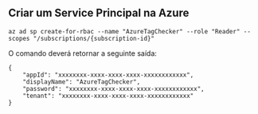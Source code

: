 ## Criar um Service Principal na Azure

```
az ad sp create-for-rbac --name "AzureTagChecker" --role "Reader" --scopes "/subscriptions/{subscription-id}"
```

O comando deverá retornar a seguinte saída:

```
{
    "appId": "xxxxxxxx-xxxx-xxxx-xxxx-xxxxxxxxxxxx",
    "displayName": "AzureTagChecker",
    "password": "xxxxxxxx-xxxx-xxxx-xxxx-xxxxxxxxxxxx",
    "tenant": "xxxxxxxx-xxxx-xxxx-xxxx-xxxxxxxxxxxx"
}
```
